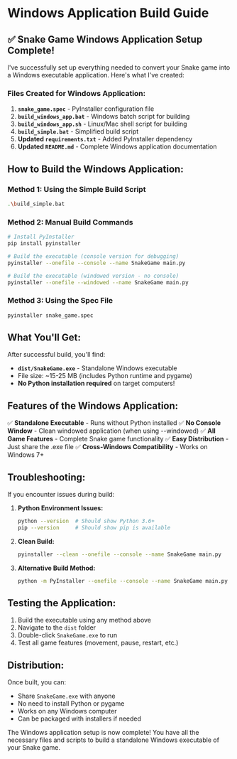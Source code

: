 # Windows Application Build Guide

## ✅ Snake Game Windows Application Setup Complete!

I've successfully set up everything needed to convert your Snake game into a Windows executable application. Here's what I've created:

### Files Created for Windows Application:

1. **`snake_game.spec`** - PyInstaller configuration file
2. **`build_windows_app.bat`** - Windows batch script for building
3. **`build_windows_app.sh`** - Linux/Mac shell script for building  
4. **`build_simple.bat`** - Simplified build script
5. **Updated `requirements.txt`** - Added PyInstaller dependency
6. **Updated `README.md`** - Complete Windows application documentation

## How to Build the Windows Application:

### Method 1: Using the Simple Build Script
```bash
.\build_simple.bat
```

### Method 2: Manual Build Commands
```bash
# Install PyInstaller
pip install pyinstaller

# Build the executable (console version for debugging)
pyinstaller --onefile --console --name SnakeGame main.py

# Build the executable (windowed version - no console)
pyinstaller --onefile --windowed --name SnakeGame main.py
```

### Method 3: Using the Spec File
```bash
pyinstaller snake_game.spec
```

## What You'll Get:

After successful build, you'll find:
- **`dist/SnakeGame.exe`** - Standalone Windows executable
- File size: ~15-25 MB (includes Python runtime and pygame)
- **No Python installation required** on target computers!

## Features of the Windows Application:

✅ **Standalone Executable** - Runs without Python installed
✅ **No Console Window** - Clean windowed application (when using --windowed)
✅ **All Game Features** - Complete Snake game functionality
✅ **Easy Distribution** - Just share the .exe file
✅ **Cross-Windows Compatibility** - Works on Windows 7+

## Troubleshooting:

If you encounter issues during build:

1. **Python Environment Issues:**
   ```bash
   python --version  # Should show Python 3.6+
   pip --version     # Should show pip is available
   ```

2. **Clean Build:**
   ```bash
   pyinstaller --clean --onefile --console --name SnakeGame main.py
   ```

3. **Alternative Build Method:**
   ```bash
   python -m PyInstaller --onefile --console --name SnakeGame main.py
   ```

## Testing the Application:

1. Build the executable using any method above
2. Navigate to the `dist` folder
3. Double-click `SnakeGame.exe` to run
4. Test all game features (movement, pause, restart, etc.)

## Distribution:

Once built, you can:
- Share `SnakeGame.exe` with anyone
- No need to install Python or pygame
- Works on any Windows computer
- Can be packaged with installers if needed

The Windows application setup is now complete! You have all the necessary files and scripts to build a standalone Windows executable of your Snake game.
